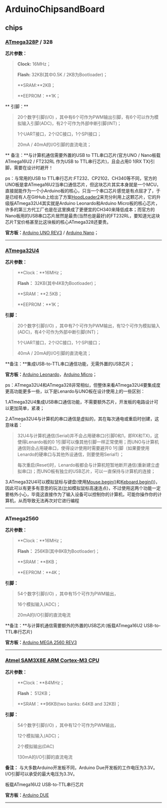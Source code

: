 # ArduinoChipsandBoard

## chips

### [ATmega328P](http://ww1.microchip.com/downloads/en/DeviceDoc/Atmel-7810-Automotive-Microcontrollers-ATmega328P_Datasheet.pdf) /  328

**芯片参数：**

> **Clock:** 16MHz； 
>
> **Flash:** 32KB(其中0.5K / 2KB为Bootloader)；
>
> **SRAM:**2KB；
>
> **EEPROM：**1K；

** 引脚：**

> 20个数字引脚(I/O) ，其中有6个可作为PWM输出引脚，有6个可以作为模拟输入引脚(ADC)，有2个可作为外部中断引脚(INT)；
>
> 1个UART接口，2个I2C接口，1个SPI接口；
>
> 20mA / 40mA的I/O引脚的直流电流；

** 备注：**与计算机通信需要外置的USB to TTL串口芯片(官方UNO / Nano板载ATmega16U2 / FT232RL 作为USB to TTL串行芯片)，且会占用0 1(RX TX)引脚，需要在设计时避开！

ps：与常用的USB to TTL串行芯片:FT232、CP2102、CH340等不同，官方的UNO板是拿ATmega16U2当串口通信芯片，但这块芯片其实本身就是一个MCU，直接就能作为一个小Arduino板的核心，只当一个串口芯片感觉是有点屈才了，于是已经有人在GitHub上给出了方案[HoodLoader2](https://github.com/NicoHood/HoodLoader2)来充分利用上这颗芯片，它的升级版ATmega32U4其实就是Arduino Leonardo和Arduino Micro板的核心芯片，许多的第三方代工厂也是在这里换成了更便宜的CH340来降低成本；而官方的Nano板用的USB串口芯片居然是最贵(当然也是最好)的FT232RL，要知道光这块芯片T宝价格甚至比这块板的核心ATmega328还要贵。

**官方板：**[Arduino UNO REV3](https://store.arduino.cc/usa/arduino-uno-rev3) / [Arduino Nano](https://store.arduino.cc/usa/arduino-nano)；



----

### [ATmega32U4](http://www.atmel.com/Images/Atmel-7766-8-bit-AVR-ATmega16U4-32U4_Datasheet.pdf)

**芯片参数：**

> **Clock：**16MHz；
>
> **Flash：** 32KB(其中4KB为Bootloader)；
>
> **SRAM：**2.5KB；
>
> **EEPROM：**1K；

**引脚：**

> 20个数字引脚(I/O) ，其中有7个可作为PWM输出，有12个可作为模拟输入(ADC)，有4个可作为外部中断引脚(INT)；
>
> 1个UART接口，2个I2C接口，1个SPI接口；
>
> 40mA / 20mA的I/O引脚的直流电流；

**备注：**集成USB-to-TTL串口通信功能，无需外置的USB芯片；

**官方板：**[Arduino Leonardo](https://store.arduino.cc/usa/leonardo)，[Arduino Micro](https://store.arduino.cc/usa/arduino-micro)；

ps：ATmega32U4和ATmega328非常相似，但整体来看ATmega32U4要集成度更高功能更多一些，以下是Lenardo与UNO板在设计使用上的一些区别：

1.ATmega32U4集成USB串口通信功能，不需要额外芯片，开发板的电路设计可以更加简单，紧凑；

2.ATmega32U4与计算机的串口通信是虚拟的，其在每次通电或重启时创建，这意味着：

> 32U4与计算机通信(Serial)并不会占用硬串口(引脚0和1，即RX和TX)，这使得Lenardo板的0 1引脚可以像其他引脚一样正常使用；而UNO与计算机通信则会占用硬串口，使得设计使用时需要避开0 1引脚（如果要使用Lenardo的硬串口与其他外设通信，则要使用Serial1）；
>
> 每次重启(Reset)时，Lenardo板都会与计算机短暂地断开通信(重新建立虚拟串口)；而UNO板有独立的USB芯片，可以一直保持与计算机的连接；

3.ATmega32U4可以模拟鼠标与键盘(使用[Mouse.begin()](https://www.arduino.cc/reference/en/language/functions/usb/mouse/)和[Keboard.begin()](https://www.arduino.cc/reference/en/language/functions/usb/keyboard/))，因此可以有更多有意思的玩法(比如模拟鼠标高速连点)，不过使用这两个功能一定要格外小心，毕竟这直接作为了输入设备可以控制你的计算机，可能你操作你的计算机，从而导致无法再次对它进行编程

----

### ATmega2560

**芯片参数：**

> **Clock：**16MHz；
>
> **Flash：** 256KB(其中8KB为Bootloader)；
>
> **SRAM：**8KB；
>
> **EEPROM：**4K；

**引脚：**

> 54个数字引脚(I/O) ，其中有15个可作为PWM输出，
>
> 16个模拟输入(ADC)；
>
> 20mA的I/O引脚的直流电流

**备注：**与计算机通信需要额外的外置的USB芯片(板载ATmega16U2 USB-to-TTL串行芯片)

**官方板：**[Arduino MEGA 2560 REV3](https://store.arduino.cc/usa/mega-2560-r3)

---

### [Atmel SAM3X8E ARM Cortex-M3 CPU](http://www.atmel.com/Images/Atmel-11057-32-bit-Cortex-M3-Microcontroller-SAM3X-SAM3A_Datasheet.pdf)

**芯片参数：**

> **Clock：**84MHz；
>
> **Flash：** 512KB；
>
> **SRAM：**96KB(two banks: 64KB and 32KB)；

**引脚：**

> 54个数字引脚(I/O) ，其中有12个可作为PWM输出，
>
> 12个模拟输入(ADC)；
>
> 2个模拟输出(DAC)
>
> 130mA的I/O引脚的直流电流

**备注：** 与大多数Arduino开发板不同，Arduino Due开发板的工作电压为3.3V。I/O引脚可以承受的最大电压为3.3V。

板载ATmega16U2 USB-to-TTL串行芯片

**官方板：**[Arduino DUE](https://store.arduino.cc/usa/due)

---
